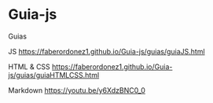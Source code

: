 # Guia-js

Guias

JS 
https://faberordonez1.github.io/Guia-js/guias/guiaJS.html

HTML & CSS 
https://faberordonez1.github.io/Guia-js/guias/guiaHTMLCSS.html

Markdown https://youtu.be/y6XdzBNC0_0
